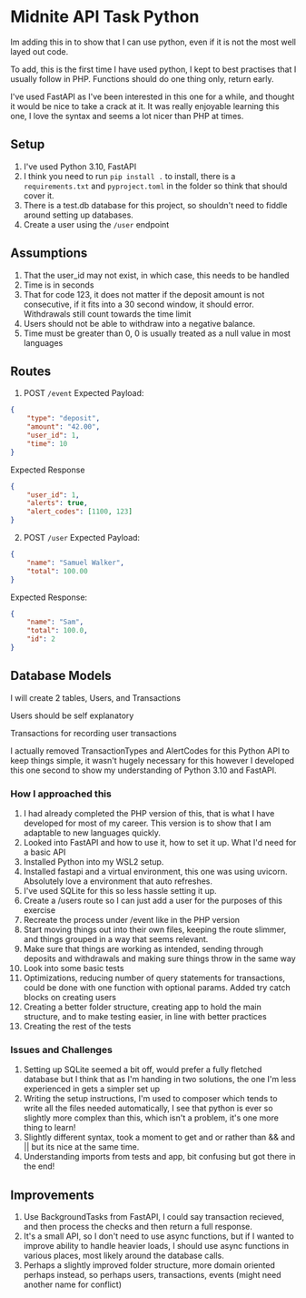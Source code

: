 # Midnite API Task Python

Im adding this in to show that I can use python, even if it is not the most well layed out code.

To add, this is the first time I have used python, I kept to best practises that I usually follow in PHP. Functions should do one thing only, return early.

I've used FastAPI as I've been interested in this one for a while, and thought it would be nice to take a crack at it. It was really enjoyable learning this one, I love the syntax and seems a lot nicer than PHP at times. 

## Setup 
1. I've used Python 3.10, FastAPI
2. I think you need to run `pip install .` to install, there is a `requirements.txt` and `pyproject.toml` in the folder so think that should cover it.
2. There is a test.db database for this project, so shouldn't need to fiddle around setting up databases.
3. Create a user using the `/user` endpoint 


## Assumptions
1. That the user_id may not exist, in which case, this needs to be handled
2. Time is in seconds
3. That for code 123, it does not matter if the deposit amount is not consecutive, if it fits into a 30 second window, it should error. Withdrawals still count towards the time limit
4. Users should not be able to withdraw into a negative balance.
5. Time must be greater than 0, 0 is usually treated as a null value in most languages

## Routes

1. POST `/event`
Expected Payload:
```json
{
    "type": "deposit",
    "amount": "42.00",
    "user_id": 1,
    "time": 10
}
```

Expected Response
```json
{
    "user_id": 1,
    "alerts": true,
    "alert_codes": [1100, 123]
}
```

2. POST `/user`
Expected Payload:
```json
{
    "name": "Samuel Walker",
    "total": 100.00
}
```

Expected Response:
```json
{
    "name": "Sam",
    "total": 100.0,
    "id": 2
}
```

## Database Models
I will create 2 tables, Users, and Transactions

Users should be self explanatory

Transactions for recording user transactions

I actually removed TransactionTypes and AlertCodes for this Python API to keep things simple, it wasn't hugely necessary for this however I developed this one second to
show my understanding of Python 3.10 and FastAPI.


### How I approached this

1. I had already completed the PHP version of this, that is what I have developed for most of my career. This version is to show that I am adaptable to new languages quickly. 
2. Looked into FastAPI and how to use it, how to set it up. What I'd need for a basic API
3. Installed Python into my WSL2 setup.
4. Installed fastapi and a virtual environment, this one was using uvicorn. Absolutely love a environment that auto refreshes.
5. I've used SQLite for this so less hassle setting it up. 
5. Create a /users route so I can just add a user for the purposes of this exercise
6. Recreate the process under /event like in the PHP version
7. Start moving things out into their own files, keeping the route slimmer, and things grouped in a way that seems relevant. 
8. Make sure that things are working as intended, sending through deposits and withdrawals and making sure things throw in the same way
9. Look into some basic tests
10. Optimizations, reducing number of query statements for transactions, could be done with one function with optional params. Added try catch blocks on creating users
11. Creating a better folder structure, creating app to hold the main structure, and to make testing easier, in line with better practices
12. Creating the rest of the tests

### Issues and Challenges
1. Setting up SQLite seemed a bit off, would prefer a fully fletched database but I think that as I'm handing in two solutions, the one I'm less experienced in gets a simpler set up
2. Writing the setup instructions, I'm used to composer which tends to write all the files needed automatically, I see that python is ever so slightly more complex than this, which isn't a problem, it's one more thing to learn!
3. Slightly different syntax, took a moment to get and or rather than && and || but its nice at the same time.
4. Understanding imports from tests and app, bit confusing but got there in the end!

## Improvements
1. Use BackgroundTasks from FastAPI, I could say transaction recieved, and then process the checks and then return a full response. 
2. It's a small API, so I don't need to use async functions, but if I wanted to improve ability to handle heavier loads, I should use async functions in various places, most likely around the database calls.
3. Perhaps a slightly improved folder structure, more domain oriented perhaps instead, so perhaps users, transactions, events (might need another name for conflict)